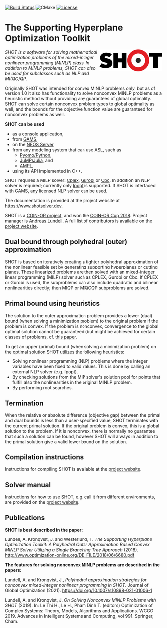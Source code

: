 [![Build Status](https://travis-ci.org/coin-or/SHOT.svg?branch=master)](https://travis-ci.org/coin-or/SHOT) 
![CMake](https://github.com/coin-or/SHOT/workflows/CMake/badge.svg)
[![License](https://img.shields.io/badge/License-EPL%202.0-red.svg)](https://opensource.org/licenses/EPL-1.0)


# The Supporting Hyperplane Optimization Toolkit

<img align="right" width="200" src="SHOT.png">*SHOT is a software for solving mathematical optimization problems of the mixed-integer nonlinear programming (MINLP) class. In addition to MINLP problems, SHOT can also be used for subclasses such as NLP and MI(QC)QP.*

Originally SHOT was intended for convex MINLP problems only, but as of version 1.0 it also has functionality to solve nonconvex MINLP problems as a heuristic method without providing any guarantees of global optimality. SHOT can solve certain nonconvex problem types to global optimality as well, and the bounds for the objective function value are guaranteed for nonconvex problems as well.

**SHOT can be used**
- as a console application,
- from [GAMS](https://www.gams.com),
- on the [NEOS Server](https://neos-server.org/neos/solvers/minco:SHOT/GAMS.html),
- from any modeling system that can use ASL, such as
  - [Pyomo/Python](https://www.pyomo.org), 
  - [JuMP/Julia](https://github.com/JuliaOpt/AmplNLWriter.jl), and 
  - [AMPL](https://www.ampl.com),
- using its API implemented in C++.

SHOT requires a MILP solver: [Cplex](https://www.ibm.com/analytics/cplex-optimizer), [Gurobi](https://www.gurobi.com) or [Cbc](https://www.github.com/coin-or/Cbc). In addition an NLP solver is required; currently only [Ipopt](https://www.github.com/coin-or/Ipopt) is supported. If SHOT is interfaced with GAMS, any licensed NLP solver can be used.

The documentation is provided at the project website at https://www.shotsolver.dev.

SHOT is a [COIN-OR project](https://www.coin-or.org), and won the [COIN-OR Cup 2018](https://www.coin-or.org/2018-coin-or-cup-winner/). Project manager is [Andreas Lundell](https://www.researchgate.net/profile/Andreas_Lundell). A full list of contributors is available on the [project website](https://shotsolver.dev/shot/about-shot/contributors).

## Dual bound through polyhedral (outer) approximation

SHOT is based on iteratively creating a tighter polyhedral approximation of the nonlinear feasible set by generating supporting hyperplanes or cutting planes. These linearized problems are then solved with an mixed-integer linear programming (MILP) solver such as CPLEX, Gurobi or Cbc. If CPLEX or Gurobi is used, the subproblems can also include quadratic and bilinear nonlinearities directly; then MIQP or MIQCQP subproblems are solved. 

## Primal bound using heuristics

The solution to the outer approximation problem provides a lower (dual) bound (when solving a minimization problem) to the original problem if the problem is convex. If the problem is nonconvex, convergence to the global optimal solution cannot be guaranteed (but might be achieved for certain classes of problems, cf. [this paper](http://www.optimization-online.org/DB_HTML/2020/03/7691.html). 

To get an upper (primal) bound (when solving a minimization problem) on the optimal solution SHOT utilizes the following heuristics:
- Solving nonlinear programming (NLP) problems where the integer variables have been fixed to valid values. This is done by calling an external NLP solver (e.g. Ipopt).
- By checking solutions from the MIP solver's solution pool for points that fulfill also the nonlinearities in the original MINLP problem.
- By performing root searches. 

## Termination

When the relative or absolute difference (objective gap) between the primal and dual bounds is less than a user-specified value, SHOT terminates with the current primal solution. If the original problem is convex, this is a global solution to the problem. If it is nonconvex, there is normally no guarantee that such a solution can be found, however SHOT will always in addition to the primal solution give a valid lower bound on the solution. 

## Compilation instructions

Instructions for compiling SHOT is available at the [project website](https://shotsolver.dev/shot/about-shot/compiling).

## Solver manual

Instructions for how to use SHOT, e.g. call it from different environments, are provided on the [project website](https://shotsolver.dev/shot/using-shot/getting-started).

## Publications

**SHOT is best described in the paper:**

Lundell, A. Kronqvist, J. and Westerlund, T. *The Supporting Hyperplane Optimization Toolkit: A Polyhedral Outer Approximation Based 
Convex MINLP Solver Utilizing a Single Branching Tree Approach* (2018). http://www.optimization-online.org/DB_FILE/2018/06/6680.pdf

**The features for solving nonconvex MINLP problems are described in the papers:**

Lundell, A. and Kronqvist, J., *Polyhedral approximation strategies for nonconvex mixed-integer nonlinear programming in SHOT*. Journal of Global Optimization (2021). https://doi.org/10.1007/s10898-021-01006-1

Lundell, A. and Kronqvist, J. *On Solving Nonconvex MINLP Problems with SHOT* (2019). In: Le Thi H., Le H., Pham Dinh T. (editors) Optimization of Complex Systems: Theory, Models, Algorithms and Applications. WCGO 2019. Advances in Intelligent Systems and Computing, vol 991. Springer, Cham.
